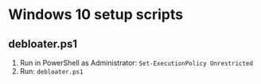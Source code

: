 # Windows 10 setup scripts

## debloater.ps1

1.   Run in PowerShell as Administrator: `Set-ExecutionPolicy Unrestricted`
2.   Run: `debloater.ps1`
